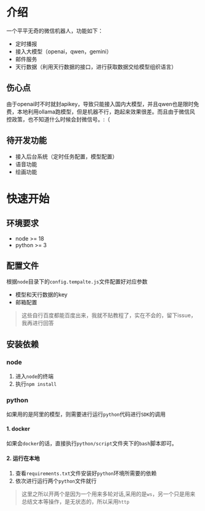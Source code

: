 # 介绍

一个平平无奇的微信机器人，功能如下：

- 定时播报
- 接入大模型（openai，qwen，gemini）
- 邮件服务
- 天行数据（利用天行数据的接口，进行获取数据交给模型组织语言）

## 伤心点

由于openai时不时就封apikey，导致只能接入国内大模型，并且qwen也是限时免费，本地利用ollama跑模型，但是机器不行，跑起来效果很差。而且由于微信风控政策，也不知道什么时候会封微信号。:（

## 待开发功能

- 接入后台系统（定时任务配置，模型配置）
- 语音功能
- 绘画功能


# 快速开始

## 环境要求

- node >= 18 
- python >= 3 

## 配置文件

根据`node`目录下的`config.tempalte.js`文件配置好对应参数

- 模型和天行数据的key
- 邮箱配置
> 这些自行百度都能百度出来，我就不贴教程了，实在不会的，留下issue，我再进行回答

## 安装依赖

### node

1. 进入`node`的终端
2. 执行`npm install`

### python

如果用的是阿里的模型，则需要进行运行`python`代码进行`SDK`的调用

#### 1. docker

如果会`docker`的话，直接执行`python/script`文件夹下的`bash`脚本即可。

#### 2. 运行在本地

1. 查看`requirements.txt`文件安装好`python`环境所需要的依赖
2. 依次进行运行两个`python`文件就行
> 这里之所以开两个是因为一个用来多轮对话,采用的是`ws`，另一个只是用来总结文本等操作，是无状态的，所以采用`http`





